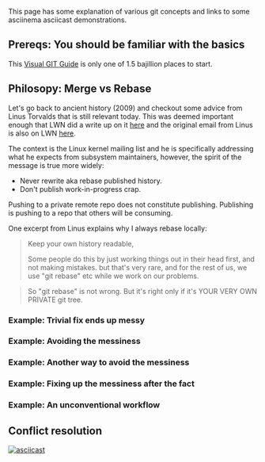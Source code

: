 This page has some explanation of various git concepts and links to some asciinema asciicast demonstrations.

## Prereqs: You should be familiar with the basics

This [Visual GIT Guide](https://marklodato.github.io/visual-git-guide/index-en.html)
is only one of 1.5 bajillion places to start.

## Philosopy: Merge vs Rebase

Let's go back to ancient history (2009) and checkout some advice from Linus
Torvalds that is still relevant today.
This was deemed important enough that LWN did a write up on it
[here](https://lwn.net/Articles/328436/) and the original email from Linus
is also on LWN [here](https://lwn.net/Articles/328438/).

The context is the Linux kernel mailing list and he is specifically addressing
what he expects from subsystem maintainers, however, the spirit of the message
is true more widely:

* Never rewrite aka rebase published history.
* Don't publish work-in-progress crap.

Pushing to a private remote repo does not constitute publishing.
Publishing is pushing to a repo that others will be consuming.

One excerpt from Linus explains why I always rebase locally:

> Keep your own history readable,
>
> Some people do this by just working things out in their head first, and 
> not making mistakes. but that's very rare, and for the rest of us, we 
> use "git rebase" etc while we work on our problems. 

> So "git rebase" is not wrong. But it's right only if it's YOUR VERY OWN 
> PRIVATE git tree.

### Example: Trivial fix ends up messy

<script src="https://asciinema.org/a/206227.js" id="asciicast-206227" async></script>

### Example: Avoiding the messiness

### Example: Another way to avoid the messiness

### Example: Fixing up the messiness after the fact

### Example: An unconventional workflow

## Conflict resolution

[![asciicast](https://asciinema.org/a/206227.png)](https://asciinema.org/a/206227)


